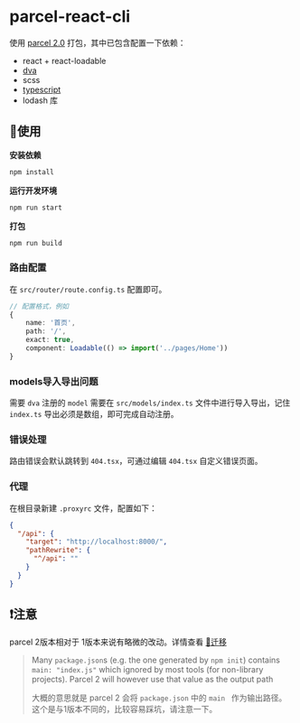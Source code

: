 # parcel-react-cli

使用  [parcel 2.0](https://v2.parceljs.org/) 打包，其中已包含配置一下依赖：

- react  + react-loadable
- [dva](https://dvajs.com/)
- scss
- [typescript](https://www.tslang.cn/docs/handbook/basic-types.html)
- lodash 库



## 📖使用

**安装依赖**

```bash
npm install
```

**运行开发环境**

```bash
npm run start
```

**打包**

```bash
npm run build
```

### 路由配置

在 `src/router/route.config.ts` 配置即可。

```typescript
// 配置格式，例如
{
    name: '首页',
    path: '/',
    exact: true,
    component: Loadable(() => import('../pages/Home'))
}
```



### models导入导出问题

需要 `dva` 注册的 `model` 需要在 `src/models/index.ts`  文件中进行导入导出，记住 `index.ts` 导出必须是数组，即可完成自动注册。



### 错误处理

路由错误会默认跳转到 `404.tsx`，可通过编辑 `404.tsx` 自定义错误页面。



### 代理

在根目录新建 `.proxyrc` 文件，配置如下：

```json
{
  "/api": {
    "target": "http://localhost:8000/",
    "pathRewrite": {
      "^/api": ""
    }
  }
}
```



## ❗注意

parcel 2版本相对于 1版本来说有略微的改动。详情查看 [🔗迁移](https://v2.parceljs.org/getting-started/migration/)

> Many `package.json`s (e.g. the one generated by `npm init`) contains `main: "index.js"` which ignored by most tools (for non-library projects). Parcel 2 will however use that value as the output path
>
> 大概的意思就是 parcel 2 会将 `package.json` 中的 `main ` 作为输出路径。这个是与1版本不同的，比较容易踩坑，请注意一下。



